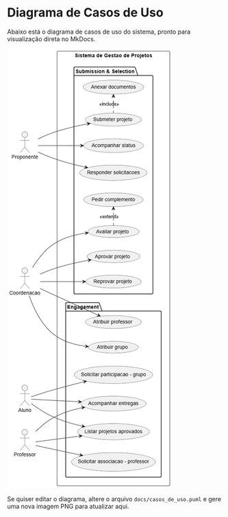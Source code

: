 # Diagrama de Casos de Uso

Abaixo está o diagrama de casos de uso do sistema, pronto para visualização direta no MkDocs.

![Diagrama de Casos de Uso](casos_de_uso.png)

Se quiser editar o diagrama, altere o arquivo `docs/casos_de_uso.puml` e gere uma nova imagem PNG para atualizar aqui.
